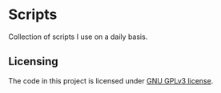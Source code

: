 # Scripts

Collection of scripts I use on a daily basis.

## Licensing

The code in this project is licensed under [GNU GPLv3 license](https://choosealicense.com/licenses/gpl-3.0/).